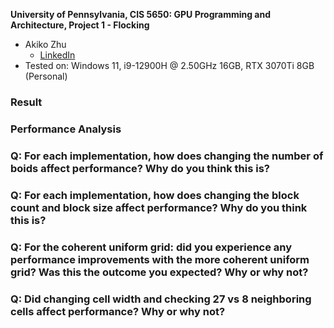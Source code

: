 **University of Pennsylvania, CIS 5650: GPU Programming and Architecture,
Project 1 - Flocking**

* Akiko Zhu
  * [LinkedIn](https://www.linkedin.com/in/geming-akiko-zhu-b6705a255/)
* Tested on: Windows 11, i9-12900H @ 2.50GHz 16GB, RTX 3070Ti 8GB (Personal)

### Result
### Performance Analysis

### Q: For each implementation, how does changing the number of boids affect performance? Why do you think this is?

### Q: For each implementation, how does changing the block count and block size affect performance? Why do you think this is?

### Q: For the coherent uniform grid: did you experience any performance improvements with the more coherent uniform grid? Was this the outcome you expected? Why or why not?

### Q: Did changing cell width and checking 27 vs 8 neighboring cells affect performance? Why or why not?
